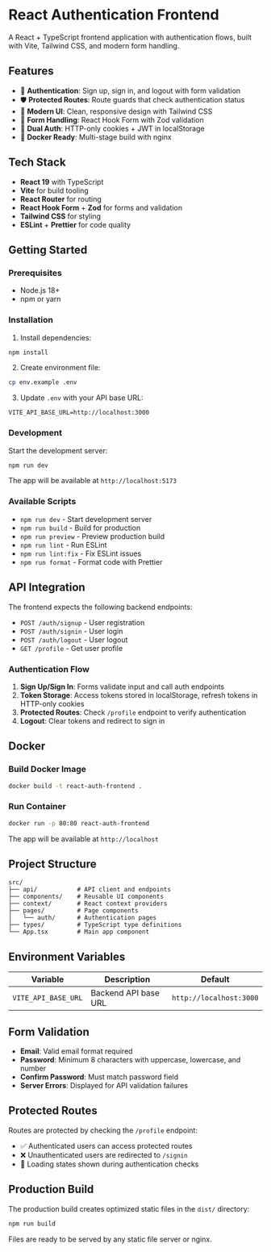 # React Authentication Frontend

A React + TypeScript frontend application with authentication flows, built with Vite, Tailwind CSS, and modern form handling.

## Features

- 🔐 **Authentication**: Sign up, sign in, and logout with form validation
- 🛡️ **Protected Routes**: Route guards that check authentication status
- 🎨 **Modern UI**: Clean, responsive design with Tailwind CSS
- 📝 **Form Handling**: React Hook Form with Zod validation
- 🍪 **Dual Auth**: HTTP-only cookies + JWT in localStorage
- 🐳 **Docker Ready**: Multi-stage build with nginx

## Tech Stack

- **React 19** with TypeScript
- **Vite** for build tooling
- **React Router** for routing
- **React Hook Form** + **Zod** for forms and validation
- **Tailwind CSS** for styling
- **ESLint** + **Prettier** for code quality

## Getting Started

### Prerequisites

- Node.js 18+
- npm or yarn

### Installation

1. Install dependencies:

```bash
npm install
```

2. Create environment file:

```bash
cp env.example .env
```

3. Update `.env` with your API base URL:

```
VITE_API_BASE_URL=http://localhost:3000
```

### Development

Start the development server:

```bash
npm run dev
```

The app will be available at `http://localhost:5173`

### Available Scripts

- `npm run dev` - Start development server
- `npm run build` - Build for production
- `npm run preview` - Preview production build
- `npm run lint` - Run ESLint
- `npm run lint:fix` - Fix ESLint issues
- `npm run format` - Format code with Prettier

## API Integration

The frontend expects the following backend endpoints:

- `POST /auth/signup` - User registration
- `POST /auth/signin` - User login
- `POST /auth/logout` - User logout
- `GET /profile` - Get user profile

### Authentication Flow

1. **Sign Up/Sign In**: Forms validate input and call auth endpoints
2. **Token Storage**: Access tokens stored in localStorage, refresh tokens in HTTP-only cookies
3. **Protected Routes**: Check `/profile` endpoint to verify authentication
4. **Logout**: Clear tokens and redirect to sign in

## Docker

### Build Docker Image

```bash
docker build -t react-auth-frontend .
```

### Run Container

```bash
docker run -p 80:80 react-auth-frontend
```

The app will be available at `http://localhost`

## Project Structure

```
src/
├── api/           # API client and endpoints
├── components/    # Reusable UI components
├── context/       # React context providers
├── pages/         # Page components
│   └── auth/      # Authentication pages
├── types/         # TypeScript type definitions
└── App.tsx        # Main app component
```

## Environment Variables

| Variable            | Description          | Default                 |
| ------------------- | -------------------- | ----------------------- |
| `VITE_API_BASE_URL` | Backend API base URL | `http://localhost:3000` |

## Form Validation

- **Email**: Valid email format required
- **Password**: Minimum 8 characters with uppercase, lowercase, and number
- **Confirm Password**: Must match password field
- **Server Errors**: Displayed for API validation failures

## Protected Routes

Routes are protected by checking the `/profile` endpoint:

- ✅ Authenticated users can access protected routes
- ❌ Unauthenticated users are redirected to `/signin`
- 🔄 Loading states shown during authentication checks

## Production Build

The production build creates optimized static files in the `dist/` directory:

```bash
npm run build
```

Files are ready to be served by any static file server or nginx.
